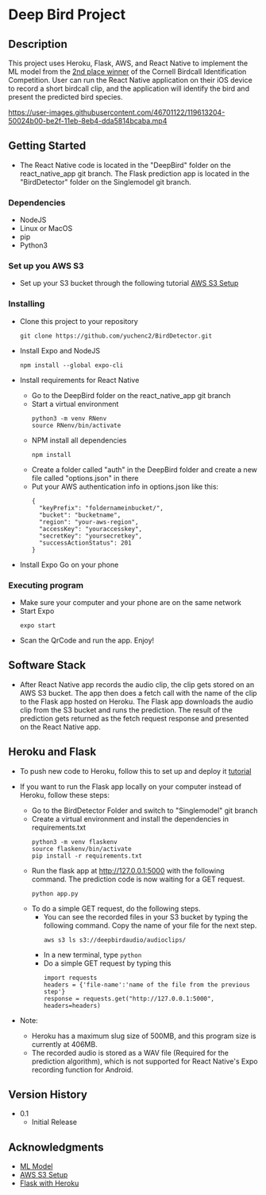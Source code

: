 # Deep Bird Project


## Description

This project uses Heroku, Flask, AWS, and React Native to implement the ML model from the [2nd place winner](https://www.kaggle.com/c/birdsong-recognition/discussion/183269) of the Cornell Birdcall Identification Competition. User can run the React Native application on their iOS device to record a short birdcall clip, and the application will identify the bird and present the predicted bird species. 

https://user-images.githubusercontent.com/46701122/119613204-50024b00-be2f-11eb-8eb4-dda5814bcaba.mp4

## Getting Started
* The React Native code is located in the "DeepBird" folder on the react_native_app git branch. The Flask prediction app is located in the "BirdDetector" folder on the Singlemodel git branch. 


### Dependencies

* NodeJS
* Linux or MacOS
* pip
* Python3

### Set up you AWS S3
* Set up your S3 bucket through the following tutorial [AWS S3 Setup](https://habr.com/en/post/535054/)

### Installing

* Clone this project to your repository
  ```
  git clone https://github.com/yuchenc2/BirdDetector.git
  ```

* Install Expo and NodeJS
  ```
  npm install --global expo-cli
  ```

* Install requirements for React Native
  * Go to the DeepBird folder on the react_native_app git branch
  * Start a virtual environment
    ```
    python3 -m venv RNenv 
    source RNenv/bin/activate
    ```
  * NPM install all dependencies
    ```
    npm install
    ```
  * Create a folder called "auth" in the DeepBird folder and create a new file called "options.json" in there
  * Put your AWS authentication info in options.json like this:
    ```
    {
      "keyPrefix": "foldernameinbucket/",
      "bucket": "bucketname",
      "region": "your-aws-region",
      "accessKey": "youraccesskey",
      "secretKey": "yoursecretkey",
      "successActionStatus": 201
    }
    ```

* Install Expo Go on your phone

### Executing program
* Make sure your computer and your phone are on the same network
* Start Expo
  ```
  expo start
  ```
* Scan the QrCode and run the app. Enjoy!

## Software Stack

* After React Native app records the audio clip, the clip gets stored on an AWS S3 bucket. The app then does a fetch call with the name of the clip to the Flask app hosted on Heroku. The Flask app downloads the audio clip from the S3 bucket and runs the prediction. The result of the prediction gets returned as the fetch request response and presented on the React Native app.


## Heroku and Flask
* To push new code to Heroku, follow this to set up and deploy it [tutorial](https://stackabuse.com/deploying-a-flask-application-to-heroku/)

* If you want to run the Flask app locally on your computer instead of Heroku, follow these steps:
  * Go to the BirdDetector Folder and switch to "Singlemodel" git branch
  * Create a virtual environment and install the dependencies in requirements.txt
    ```
    python3 -m venv flaskenv 
    source flaskenv/bin/activate
    pip install -r requirements.txt
    ```
  * Run the flask app at http://127.0.0.1:5000 with the following command. The prediction code is now waiting for a GET request.
    ```
    python app.py
    ```
  * To do a simple GET request, do the following steps. 
    * You can see the recorded files in your S3 bucket by typing the following command. Copy the name of your file for the next step.
      ```
      aws s3 ls s3://deepbirdaudio/audioclips/
      ```
    * In a new terminal, type ``` python ```
    * Do a simple GET request by typing this
      ```
      import requests
      headers = {'file-name':'name of the file from the previous step'}
      response = requests.get("http://127.0.0.1:5000", headers=headers)
      ```

* Note: 
  * Heroku has a maximum slug size of 500MB, and this program size is currently at 406MB.
  * The recorded audio is stored as a WAV file (Required for the prediction algorithm), which is not supported for React Native's Expo recording function for Android.

## Version History

* 0.1
    * Initial Release

## Acknowledgments
* [ML Model](https://www.kaggle.com/c/birdsong-recognition/discussion/183269)
* [AWS S3 Setup](https://habr.com/en/post/535054/)
* [Flask with Heroku](https://stackabuse.com/deploying-a-flask-application-to-heroku/)
